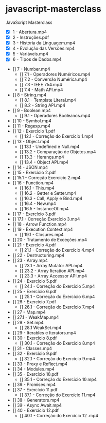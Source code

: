 # javascript-masterclass
JavaScript Masterclass

- [x] 1 - Abertura.mp4
- [x] 2 - Instruções.pdf
- [x] 3 - História da Linguagem.mp4
- [x] 4 - Evolução das Versões.mp4
- [x] 5 - Variáveis.mp4
- [x] 6 - Tipos de Dados.mp4
- [] 7 - Number.mp4
    - [] 7.1 - Operadores Numéricos.mp4
    - [] 7.2 - Conversão Numérica.mp4
    - [] 7.3 - IEEE 754.mp4
    - [] 7.4 - Math API.mp4
- [] 8 - String.mp4
    - [] 8.1 - Template Literal.mp4
    - [] 8.2 - String API.mp4
- [] 9 - Boolean.mp4
    - [] 9.1 - Operadores Booleanos.mp4
- [] 10 - Symbol.mp4
- [] 11 - Regexp.mp4
- [] 12 - Exercício 1.pdf
    - [] 12.1 - Correção do Exercício 1.mp4
- [] 13 - Object.mp4
    - [] 13.1 - Undefined e Null.mp4
    - [] 13.2 - Comparação de Objetos.mp4
    - [] 13.3 - Herança.mp4
    - [] 13.4 - Object API.mp4
- [] 14 - JSON.mp4
- [] 15 - Exercício 2.pdf
- [] 15.1 - Correção Exercício 2.mp4
- [] 16 - Function.mp4
    - [] 16.1 - This.mp4
    - [] 16.2 - Getter e Setter.mp4
    - [] 16.3 - Call, Apply e Bind.mp4
    - [] 16.4 - New.mp4
    - [] 16.5 - InstanceOf.mp4
- [] 17 - Exercício 3.pdf
- [] 17.1 - Correção Exercício 3.mp4
- [] 18 - Arrow Function.mp4
- [] 19 - Execution Context.mp4
    - [] 19.1 - Closures.mp4
- [] 20 - Tratamento de Exceções.mp4
- [] 21 - Exercício 4.pdf
    - [] 21.1 - Correção do Exercício 4.mp4
- [] 22 - Destructuring.mp4
- [] 23 - Array.mp4
    - [] 23.1 - Array Mutator API.mp4
    - [] 23.2 - Array Iteration API.mp4
    - [] 23.3 - Array Accessor API.mp4
- [] 24 - Exercício 5.pdf
    - [] 24.1 - Correção do Exercício 5.mp4
- [] 25 - Exercício 6.pdf
    - [] 25.1 - Correção do Exercício 6.mp4
- [] 26 - Exercício 7.pdf
    - [] 26.1 - Correção do Exercício 7.mp4
- [] 27 - Map.mp4
- [] 27.1 - WeakMap.mp4
- [] 28 - Set.mp4
    - [] 28.1 WeakSet.mp4
- [] 29 - Iterables e Iterators.mp4
- [] 30 - Exercício 8.pdf
    - [] 30.1 - Correção do Exercício 8.mp4
- [] 31 - Classes.mp4
- [] 32 - Exercício 9.pdf
    - [] 32.1 - Correção do Exercício 9.mp4
- [] 33 - Proxy e Reflect.mp4
- [] 34 - Modules.mp4
- [] 35 - Exercício 10.pdf
    - [] 35.1 - Correção do Exercício 10.mp4
- [] 36 - Promises.mp4
- [] 37 - Exercício 11.pdf
    - [] 37.1 - Correção do Exercício 11.mp4
- [] 38 - Generators.mp4
- [] 39 - Async Await.mp4
- [] 40 - Exercício 12.pdf
    - [] 40.1 - Correção do Exercício 12 .mp4